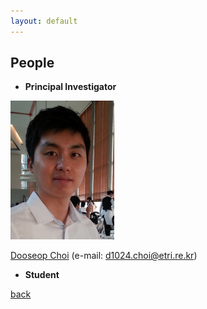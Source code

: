 ```yaml
---
layout: default
---
```


## People
+ **Principal Investigator**
 
![DChoi](./images/DChoi.png)

[Dooseop Choi](https://d1024choi.github.io) (e-mail: d1024.choi@etri.re.kr)

+ **Student**

[back](./)
